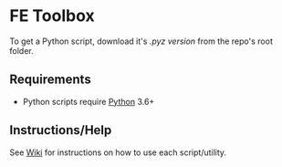 # FE Toolbox
To get a Python script, download it's *.pyz version* from the repo's root folder.

## Requirements
- Python scripts require [Python](https://www.python.org/downloads/) 3.6+

## Instructions/Help
See [Wiki](https://github.com/zseartcc/fe-toolbox/wiki) for instructions on how to use each script/utility.
